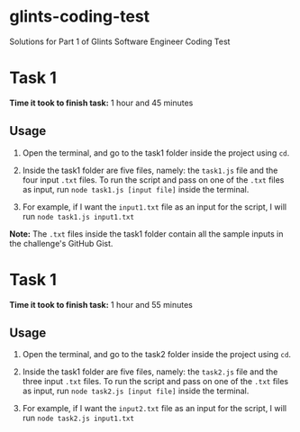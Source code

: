 # glints-coding-test
Solutions for Part 1 of Glints Software Engineer Coding Test

# Task 1
**Time it took to finish task:** 1 hour and 45 minutes
## Usage
1. Open the terminal, and go to the task1 folder inside the project using `cd`. 

2. Inside the task1 folder are five files, namely: the `task1.js` file and the four input `.txt` files. To run the script and pass on one of the `.txt` files as input, run ```node task1.js [input file]```  inside the terminal. 

3. For example, if I want the `input1.txt` file as an input for the script, I will run ```node task1.js input1.txt```

**Note:** The `.txt` files inside the task1 folder contain all the sample inputs in the challenge's GitHub Gist.

# Task 1
**Time it took to finish task:** 1 hour and 55 minutes
## Usage
1. Open the terminal, and go to the task2 folder inside the project using `cd`. 

2. Inside the task1 folder are five files, namely: the `task2.js` file and the three input `.txt` files. To run the script and pass on one of the `.txt` files as input, run ```node task2.js [input file]```  inside the terminal. 

3. For example, if I want the `input2.txt` file as an input for the script, I will run ```node task2.js input1.txt```

